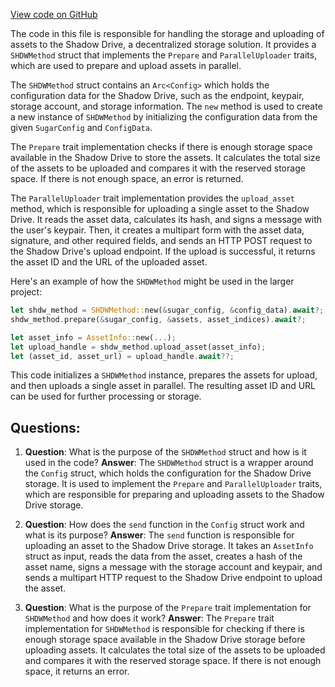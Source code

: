 [View code on GitHub](https://github.com/metaplex-foundation/sugar/src/upload/methods/shdw.rs)

The code in this file is responsible for handling the storage and uploading of assets to the Shadow Drive, a decentralized storage solution. It provides a `SHDWMethod` struct that implements the `Prepare` and `ParallelUploader` traits, which are used to prepare and upload assets in parallel.

The `SHDWMethod` struct contains an `Arc<Config>` which holds the configuration data for the Shadow Drive, such as the endpoint, keypair, storage account, and storage information. The `new` method is used to create a new instance of `SHDWMethod` by initializing the configuration data from the given `SugarConfig` and `ConfigData`.

The `Prepare` trait implementation checks if there is enough storage space available in the Shadow Drive to store the assets. It calculates the total size of the assets to be uploaded and compares it with the reserved storage space. If there is not enough space, an error is returned.

The `ParallelUploader` trait implementation provides the `upload_asset` method, which is responsible for uploading a single asset to the Shadow Drive. It reads the asset data, calculates its hash, and signs a message with the user's keypair. Then, it creates a multipart form with the asset data, signature, and other required fields, and sends an HTTP POST request to the Shadow Drive's upload endpoint. If the upload is successful, it returns the asset ID and the URL of the uploaded asset.

Here's an example of how the `SHDWMethod` might be used in the larger project:

```rust
let shdw_method = SHDWMethod::new(&sugar_config, &config_data).await?;
shdw_method.prepare(&sugar_config, &assets, asset_indices).await?;

let asset_info = AssetInfo::new(...);
let upload_handle = shdw_method.upload_asset(asset_info);
let (asset_id, asset_url) = upload_handle.await??;
```

This code initializes a `SHDWMethod` instance, prepares the assets for upload, and then uploads a single asset in parallel. The resulting asset ID and URL can be used for further processing or storage.
## Questions: 
 1. **Question**: What is the purpose of the `SHDWMethod` struct and how is it used in the code?
   **Answer**: The `SHDWMethod` struct is a wrapper around the `Config` struct, which holds the configuration for the Shadow Drive storage. It is used to implement the `Prepare` and `ParallelUploader` traits, which are responsible for preparing and uploading assets to the Shadow Drive storage.

2. **Question**: How does the `send` function in the `Config` struct work and what is its purpose?
   **Answer**: The `send` function is responsible for uploading an asset to the Shadow Drive storage. It takes an `AssetInfo` struct as input, reads the data from the asset, creates a hash of the asset name, signs a message with the storage account and keypair, and sends a multipart HTTP request to the Shadow Drive endpoint to upload the asset.

3. **Question**: What is the purpose of the `Prepare` trait implementation for `SHDWMethod` and how does it work?
   **Answer**: The `Prepare` trait implementation for `SHDWMethod` is responsible for checking if there is enough storage space available in the Shadow Drive storage before uploading assets. It calculates the total size of the assets to be uploaded and compares it with the reserved storage space. If there is not enough space, it returns an error.